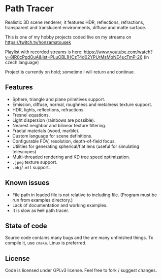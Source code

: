 # Path Tracer

Realistic 3D scene renderer; it features HDR, reflections, refractions,
transparent and translucent environments, diffuse and matte surface.

This is one of my hobby projects coded live on my streams
on https://twitch.tv/honzamatousek

Playlist with recorded streams is here: https://www.youtube.com/watch?v=8IR0cPgdOuA&list=PLuOBL1HCzT4d02YPUrMsMoNE4ucTmP-26 (in czech language)

Project is currently on hold; sometime I will return and continue.

## Features

* Sphere, triangle and plane primitives support.
* Emission, diffuse, normal, roughness and metalness texture support.
* HDR, lights, reflections, refractions.
* Fresnel equations.
* Light dispersion (rainbows are possible).
* Nearest neighbor and bilinear texture filtering.
* Fractal materials (wood, marble).
* Custom language for scene definitions.
* Configurable FOV, resolution, depth-of-field focus.
* Utilities for generating spherical/flat lens (useful for simulating telescopes)
* Multi-threaded rendering and KD tree speed optimization.
* `.jpeg` texture support.
* `.obj`/`.mtl` support.

## Known issues

* File path in loaded file is not relative to including file. (Program must be run from examples directory.)
* Lack of documentation and working examples.
* It is slow as ~~hell~~ path tracer.

## State of code

Source code contains many bugs and the are many unfinished things. To compile it, use `cmake`. Linux is preferred.

## License

Code is licensed under GPLv3 license. Feel free to fork / suggest changes.
